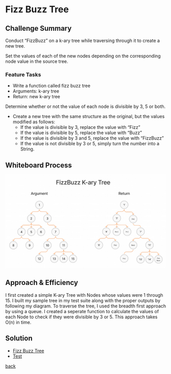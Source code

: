 # Fizz Buzz Tree

## Challenge Summary

Conduct “FizzBuzz” on a k-ary tree while traversing through it to create a new tree.

Set the values of each of the new nodes depending on the corresponding node value in the source tree.

### Feature Tasks

- Write a function called fizz buzz tree
- Arguments: k-ary tree
- Return: new k-ary tree

Determine whether or not the value of each node is divisible by 3, 5 or both.

- Create a new tree with the same structure as the original, but the values modified as follows:
  - If the value is divisible by 3, replace the value with “Fizz”
  - If the value is divisible by 5, replace the value with “Buzz”
  - If the value is divisible by 3 and 5, replace the value with “FizzBuzz”
  - If the value is not divisible by 3 or 5, simply turn the number into a String.

## Whiteboard Process

![Tree Fizz Buzz](./tree-fizz-buzz.png)

## Approach & Efficiency

I first created a simple K-ary Tree with Nodes whose values were 1 through 15. I built my sample tree in my test suite along with the proper outputs by following my diagram. To traverse the tree, I used the breadth first approach by using a queue. I created a seperate function to calculate the values of each Node to check if they were divisible by 3 or 5. This approach takes O(n) in time.

## Solution

- [Fizz Buzz Tree](./tree-fizz-buzz.js)
- [Test](./tree-fizz-buzz.test.js)

[back](../README.md)
